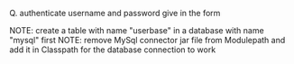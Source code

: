Q. authenticate username and password give in the form

NOTE: create a table with name "userbase" in a database with name "mysql" first
NOTE: remove MySql connector jar file from Modulepath and add it in Classpath for the database connection to work
